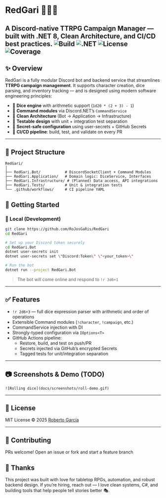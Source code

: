 # RedGari 🧙‍♂️🎲  
**A Discord-native TTRPG Campaign Manager — built with .NET 8, Clean Architecture, and CI/CD best practices.**
![Build](https://github.com/RoJosGaRis/RedGari/actions/workflows/ci.yml/badge.svg)
![.NET](https://img.shields.io/badge/.NET-8.0-blueviolet)
![License](https://img.shields.io/github/license/RoJosGaRis/RedGari)
![Coverage](https://codecov.io/gh/RoJosGaRis/RedGari/branch/main/graph/badge.svg)
---
## ✨ Overview

RedGari is a fully modular Discord bot and backend service that streamlines **TTRPG campaign management**. It supports character creation, dice parsing, and inventory tracking — and is designed using modern software engineering principles:
- 🎲 **Dice engine** with arithmetic support (`1d20 * (2 + 3) - 1`)
- 💬 **Command modules** via Discord.NET’s `CommandService`
- 🧱 **Clean Architecture** (Bot → Application → Infrastructure)
- 🦢 **Testable design** with unit + integration test separation
- 🔐 **Secret-safe configuration** using user-secrets + GitHub Secrets
- 🚀 **CI/CD pipeline**: build, test, and validate on every PR

---

## 📁 Project Structure

```
RedGari/
│
├── RedGari.Bot/           # DiscordSocketClient + Command Modules
├── RedGari.Application/   # Domain logic: DiceService, Interfaces
├── RedGari.Infrastructure/ # (Planned) Data access, API integrations
├── RedGari.Tests/         # Unit & integration tests
└── .github/workflows/     # CI pipeline YAML
```

## 🚀 Getting Started

### 🔧 Local (Development)

```bash
git clone https://github.com/RoJosGaRis/RedGari
cd RedGari

# Set up your Discord token securely
cd RedGari.Bot
dotnet user-secrets init
dotnet user-secrets set \"Discord:Token\" \"<your_token>\"

# Run the bot
dotnet run --project RedGari.Bot
```

> The bot will come online and respond to `!r 3d6+1`

---

## ✅ Features

- `!r 2d6+3` — full dice expression parser with arithmetic and order of operations
- Extensible Command modules (`!character`, `!campaign`, etc.)
- CommandService injection with DI
- Strongly-typed configuration via `IOptions<T>`
- GitHub Actions pipeline:
  - Restore, build, and test on push/PR
  - Secrets injected via GitHub’s encrypted Secrets
  - Tagged tests for unit/integration separation

---

## 📷 Screenshots & Demo (TODO)

```
![Rolling dice](docs/screenshots/roll-demo.gif)
```

---

## 📄 License

MIT License © 2025 [Roberto García](https://github.com/RoJosGaRis)

---

## 🤝 Contributing

PRs welcome! Open an issue or fork and start a feature branch

## 🙌 Thanks

This project was built with love for tabletop RPGs, automation, and robust backend design. If you’re hiring, reach out — I love clean systems, C#, and building tools that help people tell stories better 🎭.
